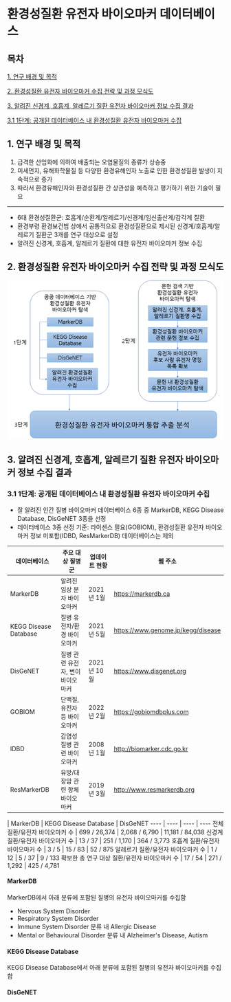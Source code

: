 # 환경성질환 유전자 바이오마커 데이터베이스

## 목차

[1. 연구 배경 및 목적](#content1)

[2. 환경성질환 유전자 바이오마커 수집 전략 및 과정 모식도](#content2)

[3. 알려진 신경계, 호흡계, 알레르기 질환 유전자 바이오마커 정보 수집 결과](#content3)

[3.1 1단계: 공개된 데이터베이스 내 환경성질환 유전자 바이오마커 수집](#content3.1)

## 1. 연구 배경 및 목적 <a name="content1"></a>

1. 급격한 산업화에 의하여 배출되는 오염물질의 종류가 상승중
2. 미세먼지, 유해화학물질 등 다양한 환경유해인자 노출로 인한 환경성질환 발생이 지속적으로 증가
3. 따라서 환경유해인자와 환경성질환 간 상관성을 예측하고 평가하기 위한 기술이 필요
----

* 6대 환경성질환군: 호흡계/순환계/알레르기/신경계/임신출산계/감각계 질환
* 환경부령 환경보건법 상에서 공통적으로 환경성질환으로 제시된 신경계/호흡계/알레르기 질환군 3개를 연구 대상으로 설정
* 알려진 신경계, 호흡계, 알레르기 질환에 대한 유전자 바이오마커 정보 수집

## 2. 환경성질환 유전자 바이오마커 수집 전략 및 과정 모식도 <a name="content2"></a>

![](./figures/flowchart.png)

## 3. 알려진 신경계, 호흡계, 알레르기 질환 유전자 바이오마커 정보 수집 결과 <a name="content3"></a>

### 3.1 1단계: 공개된 데이터베이스 내 환경성질환 유전자 바이오마커 수집 <a name="content3.1"></a>

* 잘 알려진 인간 질병 바이오마커 데이터베이스 6종 중 MarkerDB, KEGG Disease Database, DisGeNET 3종을 선정
* 데이터베이스 3종 선정 기준: 라이센스 필요(GOBIOM), 환경성질환 유전자 바이오마커 정보 미포함(IDBD, ResMarkerDB) 데이터베이스는 제외

데이터베이스 | 주요 대상 질병군 | 업데이트 현황 | 웹 주소
---- | ---- | ---- | ----
MarkerDB | 알려진 임상 분자 바이오마커 | 2021년 1월 | https://markerdb.ca
KEGG Disease Database | 질병 유전자/환경 바이오마커 | 2021년 5월 | https://www.genome.jp/kegg/disease
DisGeNET | 질병 관련 유전자, 변이 바이오마커 | 2021년 10월 | https://www.disgenet.org
GOBIOM | 단백질, 유전자 등 바이오마커 | 2022년 2월 | https://gobiomdbplus.com
IDBD | 감염성 질병 관련 바이오마커 | 2008년 1월 | http://biomarker.cdc.go.kr
ResMarkerDB | 유방/대장암 관련 항체 바이오마커 | 2019년 3월 | http://www.resmarkerdb.org

 | MarkerDB | KEGG Disease Database | DisGeNET
---- | ---- | ---- | ----
전체 질환/유전자 바이오마커 수 | 699 / 26,374 | 2,068 / 6,790 | 11,181 / 84,038
신경계 질환/유전자 바이오마커 수 | 13 / 37 | 251 / 1,170 | 364 / 3,773
호흡계 질환/유전자 바이오마커 수 | 3 / 5 | 15 / 83 | 52 / 875
알레르기 질환/유전자 바이오마커 수 | 1 / 12 | 5 / 37 | 9 / 133
확보한 총 연구 대상 질환/유전자 바이오마커 수 | 17 / 54 | 271 / 1,292 | 425 / 4,781

#### MarkerDB

MarkerDB에서 아래 분류에 포함된 질병의 유전자 바이오마커를 수집함
* Nervous System Disorder
* Respiratory System Disorder
* Immune System Disorder 분류 내 Allergic Disease
* Mental or Behavioural Disorder 분류 내 Alzheimer's Disease, Autism

#### KEGG Disease Database

KEGG Disease Database에서 아래 분류에 포함된 질병의 유전자 바이오마커를 수집함


#### DisGeNET


